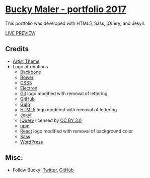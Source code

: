 # [Bucky Maler - portfolio 2017](http://buckymaler.com)

This portfolio was developed with HTML5, Sass, jQuery, and Jekyll.

[LIVE PREVIEW](http://buckymaler.com)

## Credits

- [Artist Theme](https://github.com/DevTips/Artists-Theme)
- Logo attributions
  - [Backbone](http://backbonejs.org)
  - [Bower](https://bower.io)
  - [CSS3](https://creativecommons.org/licenses/by/3.0/)
  - [Electron](http://electron.atom.io)
  - [Git](https://creativecommons.org/licenses/by/3.0/) logo modified with removal of lettering
  - [GitHub](https://github.com)
  - [Gulp](http://gulpjs.com)
  - [HTML5](https://creativecommons.org/licenses/by/3.0/) logo modified with removal of lettering
  - [Jekyll](https://creativecommons.org/licenses/by/4.0/)
  - [jQuery](http://www.onlinewebfonts.com) licensed by [CC BY 3.0](https://creativecommons.org/licenses/by/3.0/)
  - [npm](https://creativecommons.org/licenses/by-sa/4.0/)
  - [React](https://creativecommons.org/licenses/by/3.0/) logo modified with removal of background color
  - [Sass](https://creativecommons.org/licenses/by-nc-sa/3.0/)
  - [WordPress](https://wordpress.org)

## Misc:

* Follow Bucky: [Twitter](https://twitter.com/BuckyMaler), [GitHub](https://github.com/BuckyMaler)

